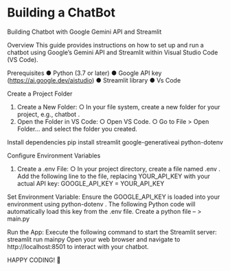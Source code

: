 # Building a ChatBot
Building  Chatbot with Google Gemini API and Streamlit 

Overview 
This  guide  provides  instructions  on  how  to  set  up  and  run  a  chatbot  using  Google’s 
Gemini API and Streamlit within Visual Studio Code (VS Code). 

Prerequisites 
●  Python (3.7 or later) 
●  Google API key  (https://ai.google.dev/aistudio) 
●  Streamlit library 
●  Vs Code 

Create a Project Folder 
1.  Create a New Folder: 
○  In your file system, create a new folder for your project, e.g.,  chatbot . 
2.  Open the Folder in VS Code: 
○  Open VS Code. 
○  Go to  File  >  Open Folder...  and select the folder you created. 

Install dependencies 
pip install streamlit google-generativeai python-dotenv 

Configure Environment Variables 
1.  Create a  .env  File: 
○  In your project directory, create a file named  .env . 
Add the following line to the file, replacing  YOUR_API_KEY  with your actual API key: 
GOOGLE_API_KEY = YOUR_API_KEY 


Set Environment Variable: 
Ensure the  GOOGLE_API_KEY  is loaded into your environment using  python-dotenv . 
The following Python code will automatically load this key from the  .env  file. 
Create a python file – > main.py 


Run the App: 
Execute the following command to start the Streamlit server: 
streamlit run mainpy 
Open your web browser and navigate to  http://localhost:8501  to interact with your 
chatbot.



HAPPY CODING! 🎉
